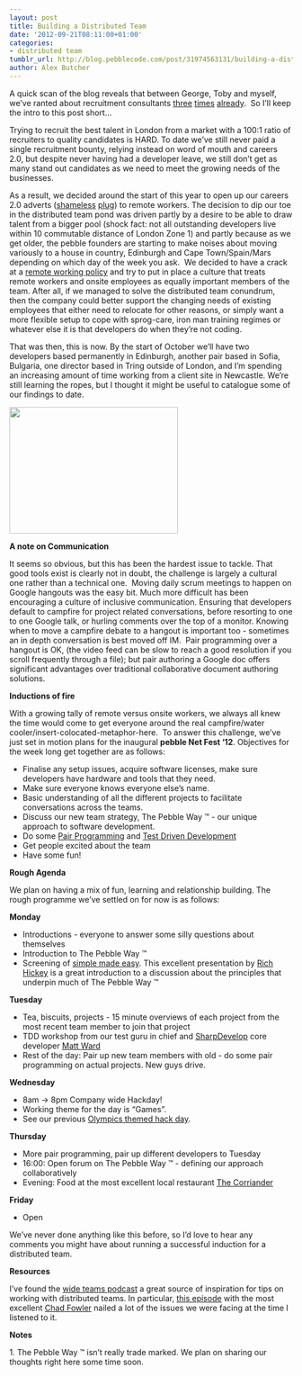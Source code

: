 ```yaml
---
layout: post
title: Building a Distributed Team
date: '2012-09-21T08:11:00+01:00'
categories:
- distributed team
tumblr_url: http://blog.pebblecode.com/post/31974563131/building-a-distributed-team
author: Alex Butcher
---
```

<p>A quick scan of the blog reveals that between George, Toby and myself, we&rsquo;ve ranted about recruitment consultants <a href="http://blog.pebblecode.com/blog/recruitment-consultants-knightmare">three</a> <a href="http://blog.pebblecode.com/blog/working-with-agencies-grr">times</a> <a href="http://blog.pebblecode.com/blog/a-problem-called-recruitment">already</a>.  So I&rsquo;ll keep the intro to this post short&hellip;</p>
<p>Trying to recruit the best talent in London from a market with a 100:1 ratio of recruiters to quality candidates is HARD. To date we&rsquo;ve still never paid a single recruitment bounty, relying instead on word of mouth and careers 2.0, but despite never having had a developer leave, we still don&rsquo;t get as many stand out candidates as we need to meet the growing needs of the businesses.</p>
<p>As a result, we decided around the start of this year to open up our careers 2.0 adverts (<a href="http://careers.stackoverflow.com/jobs/23920/senior-javascript-developer-online-gaming-pebble-code?a=sgcHxQY&amp;searchTerm=pebble" title="We need Javascript dudes and dudettes!">shameless</a> <a href="http://careers.stackoverflow.com/jobs/20733/senior-c-sharp-developer-team-lead-online-gaming-pebble-code?a=ouKtRba&amp;searchTerm=pebble" title="We need .net dudes and dudettes!">plug</a>) to remote workers. The decision to dip our toe in the distributed team pond was driven partly by a desire to be able to draw talent from a bigger pool (shock fact: not all outstanding developers live within 10 commutable distance of London Zone 1) and partly because as we get older, the pebble founders are starting to make noises about moving variously to a house in country, Edinburgh and Cape Town/Spain/Mars depending on which day of the week you ask.  We decided to have a crack at a <a href="https://docs.google.com/document/d/1-rV7OAIy7i16ezeYCvL_MJAqjvv9rkqV8SPjQ1li-Bg/edit">remote working policy</a> and try to put in place a culture that treats remote workers and onsite employees as equally important members of the team. After all, if we managed to solve the distributed team conundrum, then the company could better support the changing needs of existing employees that either need to relocate for other reasons, or simply want a more flexible setup to cope with sprog-care, iron man training regimes or whatever else it is that developers do when they&rsquo;re not coding.</p>
<p>That was then, this is now. By the start of October we&rsquo;ll have two developers based permanently in Edinburgh, another pair based in Sofia, Bulgaria, one director based in Tring outside of London, and I&rsquo;m spending an increasing amount of time working from a client site in Newcastle. We&rsquo;re still learning the ropes, but I thought it might be useful to catalogue some of our findings to date.</p>
<p><strong><img align="middle" height="225" src="http://myveryworstroommate.com/wp-content/uploads/2011/02/wires-300x225.jpg" width="300"/></strong></p>
<p><strong>A note on Communication</strong></p>
<p>It seems so obvious, but this has been the hardest issue to tackle. That good tools exist is clearly not in doubt, the challenge is largely a cultural one rather than a technical one.  Moving daily scrum meetings to happen on Google hangouts was the easy bit. Much more difficult has been encouraging a culture of inclusive communication. Ensuring that developers default to campfire for project related conversations, before resorting to one to one Google talk, or hurling comments over the top of a monitor. Knowing when to move a campfire debate to a hangout is important too - sometimes an in depth conversation is best moved off IM.  Pair programming over a hangout is OK, (the video feed can be slow to reach a good resolution if you scroll frequently through a file); but pair authoring a Google doc offers significant advantages over traditional collaborative document authoring solutions.</p>
<p><strong>Inductions of fire</strong></p>
<p>With a growing tally of remote versus onsite workers, we always all knew the time would come to get everyone around the real campfire/water cooler/insert-colocated-metaphor-here.  To answer this challenge, we&rsquo;ve just set in motion plans for the inaugural <strong>pebble Net Fest &lsquo;12</strong>. Objectives for the week long get together are as follows:</p>
<ul><li>Finalise any setup issues, acquire software licenses, make sure developers have hardware and tools that they need.</li>
<li>Make sure everyone knows everyone else&rsquo;s name.</li>
<li>Basic understanding of all the different projects to facilitate conversations across the teams.</li>
<li>Discuss our new team strategy, The Pebble Way ™ - our unique approach to software development.</li>
<li>Do some <a href="http://www.extremeprogramming.org/rules/pair.html">Pair Programming</a> and <a href="http://osherove.com/videos/2009/8/25/understanding-test-driven-development.html">Test Driven Development</a></li>
<li>Get people excited about the team</li>
<li>Have some fun!</li>
</ul><p><strong>Rough Agenda</strong></p>
<p>We plan on having a mix of fun, learning and relationship building. The rough programme we&rsquo;ve settled on for now is as follows:</p>
<p><strong>Monday</strong></p>
<ul><li>Introductions - everyone to answer some silly questions about themselves</li>
<li>Introduction to The Pebble Way ™</li>
<li>Screening of <a href="http://www.infoq.com/presentations/Simple-Made-Easy">simple made easy</a>. This excellent presentation by <a href="https://twitter.com/richhickey">Rich Hickey</a> is a great introduction to a discussion about the principles that underpin much of The Pebble Way ™</li>
</ul><p><strong>Tuesday</strong></p>
<ul><li>Tea, biscuits, projects - 15 minute overviews of each project from the most recent team member to join that project</li>
<li>TDD workshop from our test guru in chief and <a href="http://www.icsharpcode.net/OpenSource/SD/">SharpDevelop</a> core developer <a href="http://pebblecode.com/people">Matt Ward</a></li>
<li>Rest of the day: Pair up new team members with old - do some pair programming on actual projects. New guys drive.</li>
</ul><p><strong>Wednesday</strong></p>
<ul><li>8am -&gt; 8pm Company wide Hackday! </li>
<li>Working theme for the day is &ldquo;Games&rdquo;. </li>
<li>See our previous <a href="http://blog.pebblecode.com/blog/hack-day-live">Olympics themed hack day</a>.</li>
</ul><p><strong>Thursday</strong></p>
<ul><li>More pair programming, pair up different developers to Tuesday</li>
<li>16:00: Open forum on The Pebble Way ™ - defining our approach collaboratively</li>
<li>Evening: Food at the most excellent local restaurant <a href="http://www.google.co.uk/url?sa=t&amp;rct=j&amp;q=&amp;esrc=s&amp;source=web&amp;cd=1&amp;cad=rja&amp;ved=0CCcQFjAA&amp;url=http%3A%2F%2Fwww.thecoriander.com%2Fvauxhall-coriander.html&amp;ei=nw9cUPzBONCp0AWdjYCIAg&amp;usg=AFQjCNGi3QVbysLyOn1ZUcRlrFusLOUACw">The Corriander</a></li>
</ul><p><strong>Friday</strong></p>
<ul><li>Open </li>
</ul><p>We&rsquo;ve never done anything like this before, so I&rsquo;d love to hear any comments you might have about running a successful induction for a distributed team.</p>
<p><strong>Resources</strong></p>
<p>I&rsquo;ve found the <a href="http://www.wideteams.com/category/podcast/">wide teams podcast</a> a great source of inspiration for tips on working with distributed teams. In particular, <a href="http://www.wideteams.com/2012/07/25/episode-42-chad-fowler-of-livingsocial/">this episode</a> with the most excellent <a href="https://twitter.com/chadfowler">Chad Fowler</a> nailed a lot of the issues we were facing at the time I listened to it.</p>
<p><strong>Notes</strong></p>
<p>1. The Pebble Way ™ isn&rsquo;t really trade marked. We plan on sharing our thoughts right here some time soon.</p>
